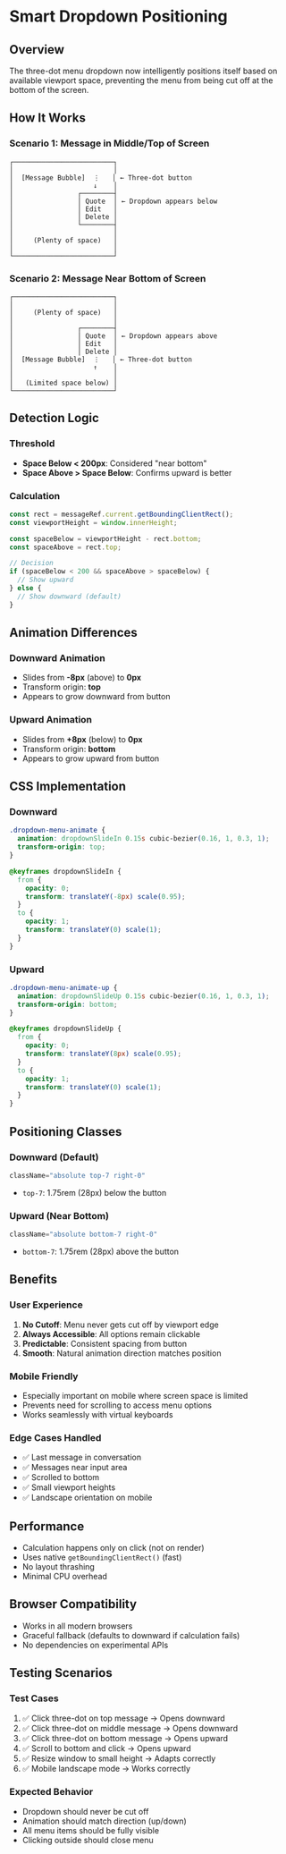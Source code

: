 # Smart Dropdown Positioning

## Overview
The three-dot menu dropdown now intelligently positions itself based on available viewport space, preventing the menu from being cut off at the bottom of the screen.

## How It Works

### Scenario 1: Message in Middle/Top of Screen
```
┌─────────────────────────┐
│                         │
│  [Message Bubble]  ⋮   │ ← Three-dot button
│                    ↓    │
│                ┌────────┤
│                │ Quote  │ ← Dropdown appears below
│                │ Edit   │
│                │ Delete │
│                └────────┤
│                         │
│     (Plenty of space)   │
│                         │
└─────────────────────────┘
```

### Scenario 2: Message Near Bottom of Screen
```
┌─────────────────────────┐
│                         │
│     (Plenty of space)   │
│                         │
│                ┌────────┤
│                │ Quote  │ ← Dropdown appears above
│                │ Edit   │
│                │ Delete │
│  [Message Bubble]  ⋮   │ ← Three-dot button
│                    ↑    │
│                         │
│   (Limited space below) │
└─────────────────────────┘
```

## Detection Logic

### Threshold
- **Space Below < 200px**: Considered "near bottom"
- **Space Above > Space Below**: Confirms upward is better

### Calculation
```javascript
const rect = messageRef.current.getBoundingClientRect();
const viewportHeight = window.innerHeight;

const spaceBelow = viewportHeight - rect.bottom;
const spaceAbove = rect.top;

// Decision
if (spaceBelow < 200 && spaceAbove > spaceBelow) {
  // Show upward
} else {
  // Show downward (default)
}
```

## Animation Differences

### Downward Animation
- Slides from **-8px** (above) to **0px**
- Transform origin: **top**
- Appears to grow downward from button

### Upward Animation
- Slides from **+8px** (below) to **0px**
- Transform origin: **bottom**
- Appears to grow upward from button

## CSS Implementation

### Downward
```css
.dropdown-menu-animate {
  animation: dropdownSlideIn 0.15s cubic-bezier(0.16, 1, 0.3, 1);
  transform-origin: top;
}

@keyframes dropdownSlideIn {
  from {
    opacity: 0;
    transform: translateY(-8px) scale(0.95);
  }
  to {
    opacity: 1;
    transform: translateY(0) scale(1);
  }
}
```

### Upward
```css
.dropdown-menu-animate-up {
  animation: dropdownSlideUp 0.15s cubic-bezier(0.16, 1, 0.3, 1);
  transform-origin: bottom;
}

@keyframes dropdownSlideUp {
  from {
    opacity: 0;
    transform: translateY(8px) scale(0.95);
  }
  to {
    opacity: 1;
    transform: translateY(0) scale(1);
  }
}
```

## Positioning Classes

### Downward (Default)
```jsx
className="absolute top-7 right-0"
```
- `top-7`: 1.75rem (28px) below the button

### Upward (Near Bottom)
```jsx
className="absolute bottom-7 right-0"
```
- `bottom-7`: 1.75rem (28px) above the button

## Benefits

### User Experience
1. **No Cutoff**: Menu never gets cut off by viewport edge
2. **Always Accessible**: All options remain clickable
3. **Predictable**: Consistent spacing from button
4. **Smooth**: Natural animation direction matches position

### Mobile Friendly
- Especially important on mobile where screen space is limited
- Prevents need for scrolling to access menu options
- Works seamlessly with virtual keyboards

### Edge Cases Handled
- ✅ Last message in conversation
- ✅ Messages near input area
- ✅ Scrolled to bottom
- ✅ Small viewport heights
- ✅ Landscape orientation on mobile

## Performance
- Calculation happens only on click (not on render)
- Uses native `getBoundingClientRect()` (fast)
- No layout thrashing
- Minimal CPU overhead

## Browser Compatibility
- Works in all modern browsers
- Graceful fallback (defaults to downward if calculation fails)
- No dependencies on experimental APIs

## Testing Scenarios

### Test Cases
1. ✅ Click three-dot on top message → Opens downward
2. ✅ Click three-dot on middle message → Opens downward
3. ✅ Click three-dot on bottom message → Opens upward
4. ✅ Scroll to bottom and click → Opens upward
5. ✅ Resize window to small height → Adapts correctly
6. ✅ Mobile landscape mode → Works correctly

### Expected Behavior
- Dropdown should never be cut off
- Animation should match direction (up/down)
- All menu items should be fully visible
- Clicking outside should close menu
